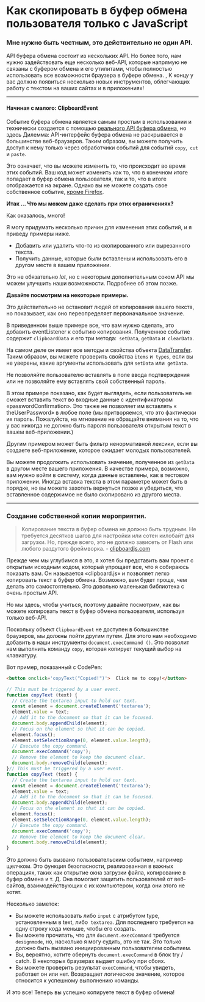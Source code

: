 # Как скопировать в буфер обмена пользователя только с JavaScript 

### Мне нужно быть честным, это действительно не один API.

API буфера обмена состоит из нескольких API. Но более того, нам нужно задействовать еще несколько веб-API, которые напрямую не связаны с буфером обмена и его утилитами, чтобы полностью использовать все возможности браузера в буфере обмена. , К концу у вас должно появиться несколько новых инструментов, облегчающих работу с текстом на ваших сайтах и ​​в приложениях!

* * *

####  **Начиная с малого: ClipboardEvent** 

Событие буфера обмена является самым простым в использовании и технически создается с помощью [реального API буфера обмена](https://developer.mozilla.org/en-US/docs/Web/API/ClipboardEvent/ClipboardEvent), но здесь Дилемма: API-интерфейс буфера обмена не раскрывается в большинстве веб-браузеров. Таким образом, вы можете получить доступ к нему только через обработчики событий для событий `copy`,` cut` и `paste`.

Это означает, что вы можете изменить то, что происходит во время этих событий. Ваш код может изменить как то, что в конечном итоге попадает в буфер обмена пользователя, так и то, что в итоге отображается на экране. Однако вы не можете создать свое собственное событие, [кроме Firefox](http://caniuse.com/#search=clipboardevent).

 **Итак ... Что мы можем даже сделать при этих ограничениях?** 

Как оказалось, много!

Я могу придумать несколько причин для изменения этих событий, и я приведу примеры ниже.

* Добавить или удалить что-то из скопированного или вырезанного текста.
* Получить данные, которые были вставлены и использовать его в другом месте в вашем приложении.

Это не обязательно _lot_, но с некоторым дополнительным соком API мы можем улучшить наши возможности. Подробнее об этом позже.

 **Давайте посмотрим на некоторые примеры.** 

Это действительно не остановит людей от копирования вашего текста, но показывает, как оно переопределяет первоначальное значение.

В приведенном выше примере все, что вам нужно сделать, это добавить eventListener к событию копирования. Полученное событие содержит `clipboardData` и его три метода:` setData`, `getData` и` clearData`.

На самом деле он имеет все методы и свойства объекта [DataTransfer](https://html.spec.whatwg.org/multipage/interaction.html#datatransfer). Таким образом, вы можете проверить свойства `items` и` types`, если вы не уверены, какие аргументы использовать для `setData` или` getData`.

Не позволяйте пользователю вставлять в поле ввода подтверждения или не позволяйте ему вставлять свой собственный пароль.

В этом примере показано, как будет выглядеть, если пользователь не сможет вставить текст во входные данные с идентификатором «passwordConfirmation». Это также не позволяет им вставлять « theUserPassword» в любое поле (мы притворяемся, что это фактически их пароль. Пожалуйста, на мгновение не обращайте внимания на то, что у вас никогда не должно быть пароля пользователя открытым текст в вашем веб-приложении.)

Другим примером может быть фильтр ненормативной лексики, если вы создаете веб-приложение, которое ожидает молодых пользователей.

Вы можете продолжить использовать значение, полученное из `getData` в другом месте вашего приложения. В качестве примера, возможно, вам нужно войти в систему, когда данные вставлены, как в тестовом приложении. Иногда вставка текста в этом параметре может быть в порядке, но вы можете захотеть вернуться позже и убедиться, что вставленное содержимое не было скопировано из другого места.

* * *

### Создание собственной копии мероприятия.

> Копирование текста в буфер обмена не должно быть трудным. Не требуется десятков шагов для настройки или сотен килобайт для загрузки. Но, прежде всего, это не должно зависеть от Flash или любого раздутого фреймворка. - [clipboardjs.com](https://clipboardjs.com/ "https://clipboardjs.com/" )

Прежде чем мы углубимся в это, я хотел бы представить вам проект с открытым исходным кодом, который упрощает все, что я собираюсь показать вам. Он называется «clipboard.js» и позволяет легко копировать текст в буфер обмена. Возможно, вам будет проще, чем делать это самостоятельно. Это довольно маленькая библиотека с очень простым API.

Но мы здесь, чтобы учиться, поэтому давайте посмотрим, как вы можете копировать текст в буфер обмена пользователя, используя только веб-API.

Поскольку объект `ClipboardEvent` не доступен в большинстве браузеров, мы должны пойти другим путем. Для этого нам необходимо добавить в наши инструменты `document.execCommand ()`. Это позволит нам выполнить команду `copy`, которая копирует текущий выбор на клавиатуру.

Вот пример, показанный с CodePen:

```html
<button onclick='copyText("Copied!")'>  Click me to copy!</button>
```

```javascript
// This must be triggered by a user event.
function copyText (text) {
  // Create the textarea input to hold our text.
  const element = document.createElement('textarea');
  element.value = text;
  // Add it to the document so that it can be focused.
  document.body.appendChild(element);
  // Focus on the element so that it can be copied.
  element.focus();
  element.setSelectionRange(0, element.value.length);
  // Execute the copy command.
  document.execCommand('copy');
  // Remove the element to keep the document clear.
  document.body.removeChild(element);
}// This must be triggered by a user event.
function copyText (text) {
  // Create the textarea input to hold our text.
  const element = document.createElement('textarea');
  element.value = text;
  // Add it to the document so that it can be focused.
  document.body.appendChild(element);
  // Focus on the element so that it can be copied.
  element.focus();
  element.setSelectionRange(0, element.value.length);
  // Execute the copy command.
  document.execCommand('copy');
  // Remove the element to keep the document clear.
  document.body.removeChild(element);
}
```

Это должно быть вызвано пользовательским событием, например щелчком. Это функция безопасности, реализованная в важных операциях, таких как открытие окна загрузки файла, копирование в буфер обмена и т. Д. Она помогает защитить пользователей от веб-сайтов, взаимодействующих с их компьютером, когда они этого не хотят.

Несколько заметок:

* Вы можете использовать либо `input` с атрибутом type, установленным в text, либо` textarea`. Для последнего требуется на одну строку кода меньше, чтобы его создать.
* Вы можете прочитать, что для `document.execCommand` требуется` designmode`, но, насколько я могу судить, это не так. Это только должно быть вызвано инициированным пользователем событием.
* Вы, вероятно, хотите обернуть `document.execCommand` в блок try / catch. В некоторых браузерах выдает ошибку при сбоях.
* Вы можете проверить результат `execCommand`, чтобы увидеть, работает он или нет. Возвращает логическое значение, которое относится к успешному выполнению команды.

И это все! Теперь вы успешно копируете текст в буфер обмена!
